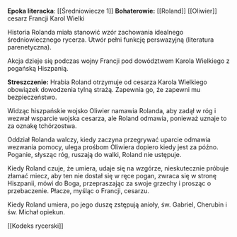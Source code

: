 **Epoka literacka**: [[Średniowiecze 1]]
**Bohaterowie:**
[[Roland]]
[[Oliwier]]
cesarz Francji Karol Wielki

Historia Rolanda miała stanowić wzór zachowania idealnego średniowiecznego rycerza. Utwór pełni funkcję perswazyjną (literatura parenetyczna).

Akcja dzieje się podczas wojny Francji pod dowództwem Karola Wielkiego z pogańską Hiszpanią.

**Streszczenie:**
Hrabia Roland otrzymuje od cesarza Karola Wielkiego obowiązek dowodzenia tylną strażą. Zapewnia go, że zapewni mu bezpieczeństwo.

Widząc hiszpańskie wojsko Oliwier namawia Rolanda, aby zadął w róg i wezwał wsparcie wojska cesarza, ale Roland odmawia, ponieważ uznaje to za oznakę tchórzostwa.

Oddział Rolanda walczy, kiedy zaczyna przegrywać uparcie odmawia wezwania pomocy, ulega prośbom Oliwiera dopiero kiedy jest za późno. Poganie, słysząc róg, ruszają do walki, Roland nie ustępuje.

Kiedy Roland czuje, że umiera, udaje się na wzgórze, nieskutecznie próbuje złamać miecz, aby ten nie dostał się w ręce pogan, zwraca się w stronę Hiszpanii, mówi do Boga, przepraszając za swoje grzechy i prosząc o przebaczenie. Płacze, myśląc o Francji, cesarzu.

Kiedy Roland umiera, po jego duszę zstępują anioły, św. Gabriel, Cherubin i św. Michał opiekun.

[[Kodeks rycerski]]
